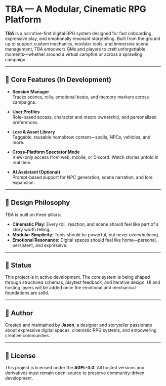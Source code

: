 # TBA — A Modular, Cinematic RPG Platform

**TBA** is a narrative-first digital RPG system designed for fast onboarding, expressive play, and emotionally resonant storytelling. Built from the ground up to support custom mechanics, modular tools, and immersive scene management, TBA empowers GMs and players to craft unforgettable moments—whether around a virtual campfire or across a sprawling campaign.

---

## 🔧 Core Features (In Development)

- **Session Manager**  
  Tracks scenes, rolls, emotional beats, and memory markers across campaigns.

- **User Profiles**  
  Role-based access, character and macro ownership, and personalized preferences.

- **Lore & Asset Library**  
  Taggable, reusable homebrew content—spells, NPCs, vehicles, and more.

- **Cross-Platform Spectator Mode**  
  View-only access from web, mobile, or Discord. Watch stories unfold in real time.

- **AI Assistant (Optional)**  
  Prompt-based support for NPC generation, scene narration, and lore expansion.

---

## 🎯 Design Philosophy

TBA is built on three pillars:

- **Cinematic Play**: Every roll, reaction, and scene should feel like part of a story worth telling.
- **Modular Simplicity**: Tools should be powerful, but never overwhelming.
- **Emotional Resonance**: Digital spaces should feel like home—personal, persistent, and expressive.

---

## 🧠 Status

This project is in active development. The core system is being shaped through structured schemas, playtest feedback, and iterative design. UI and hosting layers will be added once the emotional and mechanical foundations are solid.

---

## 👤 Author

Created and maintained by **Jason**, a designer and storyteller passionate about expressive digital spaces, cinematic RPG systems, and empowering creative communities.

---

## 📜 License

This project is licensed under the **AGPL-3.0**. All hosted versions and derivatives must remain open-source to preserve community-driven development.
